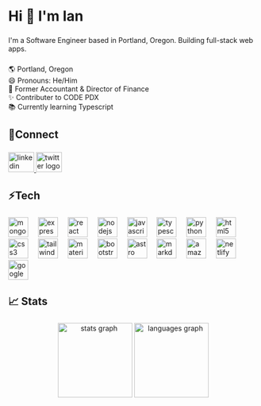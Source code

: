 <h1 align="left">Hi 👋 I'm Ian</h1>

###

<p align="left">I'm a Software Engineer based in Portland, Oregon. Building full-stack web apps.</p>

###

<p align="left">🌎 Portland, Oregon<br>😄 Pronouns: He/Him<br>🧮 Former Accountant & Director of Finance<br>✨ Contributer to CODE PDX<br>📚 Currently learning Typescript</p>

###

<h2 align="left">📱Connect</h2>

###

<div align="left">
  <a href="https://www.linkedin.com/in/iancogorman/" target="_blank">
    <img src="https://raw.githubusercontent.com/maurodesouza/profile-readme-generator/master/src/assets/icons/social/linkedin/default.svg" width="52" height="40" alt="linkedin logo"  />
  </a>
  <a href="https://twitter.com/ogorman89" target="_blank">
    <img src="https://raw.githubusercontent.com/maurodesouza/profile-readme-generator/master/src/assets/icons/social/twitter/default.svg" width="52" height="40" alt="twitter logo"  />
  </a>
</div>

###

<h2 align="left">⚡Tech</h2>

###

<div align="left">
  <img src="https://img.shields.io/badge/MongoDB-47A248?logo=mongodb&logoColor=white&style=for-the-badge" height="40" alt="mongodb logo"  />
  <img width="12" />
  <img src="https://img.shields.io/badge/Express-000000?logo=express&logoColor=white&style=for-the-badge" height="40" alt="express logo"  />
  <img width="12" />
  <img src="https://img.shields.io/badge/React-61DAFB?logo=react&logoColor=black&style=for-the-badge" height="40" alt="react logo"  />
  <img width="12" />
  <img src="https://img.shields.io/badge/Node.js-339933?logo=nodedotjs&logoColor=white&style=for-the-badge" height="40" alt="nodejs logo"  />
  <img width="12" />
  <img src="https://img.shields.io/badge/JavaScript-F7DF1E?logo=javascript&logoColor=black&style=for-the-badge" height="40" alt="javascript logo"  />
  <img width="12" />
  <img src="https://img.shields.io/badge/TypeScript-3178C6?logo=typescript&logoColor=white&style=for-the-badge" height="40" alt="typescript logo"  />
  <img width="12" />
  <img src="https://img.shields.io/badge/Python-3776AB?logo=python&logoColor=white&style=for-the-badge" height="40" alt="python logo"  />
  <img width="12" />
  <img src="https://img.shields.io/badge/HTML5-E34F26?logo=html5&logoColor=white&style=for-the-badge" height="40" alt="html5 logo"  />
  <img width="12" />
  <img src="https://img.shields.io/badge/CSS3-1572B6?logo=css3&logoColor=white&style=for-the-badge" height="40" alt="css3 logo"  />
  <img width="12" />
  <img src="https://img.shields.io/badge/Tailwind CSS-06B6D4?logo=tailwindcss&logoColor=black&style=for-the-badge" height="40" alt="tailwindcss logo"  />
  <img width="12" />
  <img src="https://img.shields.io/badge/MUI-007FFF?logo=mui&logoColor=white&style=for-the-badge" height="40" alt="materialui logo"  />
  <img width="12" />
  <img src="https://img.shields.io/badge/Bootstrap-7952B3?logo=bootstrap&logoColor=white&style=for-the-badge" height="40" alt="bootstrap logo"  />
  <img width="12" />
  <img src="https://img.shields.io/badge/Astro-FF5D01?logo=astro&logoColor=black&style=for-the-badge" height="40" alt="astro logo"  />
  <img width="12" />
  <img src="https://img.shields.io/badge/Markdown-000000?logo=markdown&logoColor=white&style=for-the-badge" height="40" alt="markdown logo"  />
  <img width="12" />
  <img src="https://img.shields.io/badge/Amazon AWS-232F3E?logo=amazonaws&logoColor=white&style=for-the-badge" height="40" alt="amazonwebservices logo"  />
  <img width="12" />
  <img src="https://img.shields.io/badge/Netlify-00C7B7?logo=netlify&logoColor=black&style=for-the-badge" height="40" alt="netlify logo"  />
  <img width="12" />
  <img src="https://img.shields.io/badge/Google Cloud-4285F4?logo=googlecloud&logoColor=white&style=for-the-badge" height="40" alt="googlecloud logo"  />
</div>

###

<h2 align="left">📈 Stats</h2>

###

<div align="center">
  <img src="https://github-readme-stats.vercel.app/api?username=ogorman89&hide_title=false&hide_rank=false&show_icons=true&include_all_commits=true&count_private=true&disable_animations=false&theme=dracula&locale=en&hide_border=false&order=1" height="150" alt="stats graph"  />
  <img src="https://github-readme-stats.vercel.app/api/top-langs?username=ogorman89&locale=en&hide_title=false&layout=compact&card_width=320&langs_count=5&theme=dracula&hide_border=false&order=2" height="150" alt="languages graph"  />
</div>

###




